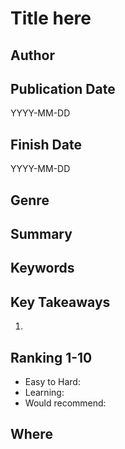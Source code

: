 # Title here

## Author


## Publication Date
YYYY-MM-DD

## Finish Date
YYYY-MM-DD

## Genre


## Summary

## Keywords

## Key Takeaways
1.

## Ranking 1-10
- Easy to Hard: 
- Learning: 
- Would recommend: 

## Where